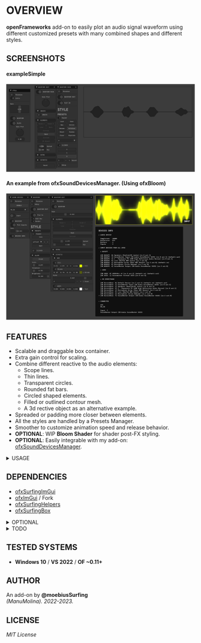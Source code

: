 # OVERVIEW
**openFrameworks** add-on to easily plot an audio signal waveform using different customized presets with many combined shapes and different styles.  

## SCREENSHOTS

#### exampleSimple
![](/exampleSimple/Capture.PNG)  

#### An example from ofxSoundDevicesManager. (Using ofxBloom)
![](/exampleScene/Capture.PNG)  

## FEATURES
* Scalable and draggable box container.
* Extra gain control for scaling.
* Combine different reactive to the audio elements:  
    * Scope lines. 
    * Thin lines. 
    * Transparent circles.
    * Rounded fat bars.
    * Circled shaped elements.
    * Filled or outlined contour mesh. 
    * A 3d rective object as an alternative example.
* Spreaded or padding more closer between elements.
* All the styles are handled by a Presets Manager.
* Smoother to customize animation speed and release behavior.
* **OPTIONAL**: WIP **Bloom Shader** for shader post-FX styling. 
* **OPTIONAL**: Easily integrable with my add-on: [ofxSoundDevicesManager](https://github.com/moebiussurfing/ofxSoundDevicesManager).  

<details>
<summary>USAGE</summary>

#### ofApp.h
```.cpp
#include "ofxSurfingImGui.h"
#include "ofxSurfingAudioPlots.h"

ofxSurfingGui ui;
void setupGui();
void drawGui();

void audioIn(ofSoundBuffer & input);
WaveformPlot waveformPlot;

```
#### ofApp.cpp
```.cpp
void ofApp::setup()
{
    setupGui();
    // Look the examples.

    waveformPlot.setup();
    waveformPlot.setUiPtr(&ui); // We will use a parent ui! Passed as reference.
}
void ofApp::update()
{
    waveformPlot.update();
}
void ofApp::drawGui()
{
    ui.Begin();
    {
        //..

        waveformPlot.drawImGui(false);
    }
    ui.End();
}
void ofApp::draw()
{
    waveformPlot.drawPlots();
    drawGui();
}
void ofApp::audioIn(ofSoundBuffer& input) 
{
    // Feed the waveformPlot object with the incomming audio samples.
    // Look the examples.
}
```
</details>

## DEPENDENCIES
* [ofxSurfingImGui](https://github.com/moebiussurfing/ofxSurfingImGui)
* [ofxImGui](https://github.com/Daandelange/ofxImGui/) / Fork
* [ofxSurfingHelpers](https://github.com/moebiussurfing/ofxSurfingHelpers)
* [ofxSurfingBox](https://github.com/moebiussurfing/ofxSurfingBox)
<details>
<summary>OPTIONAL</summary>

* ofxGui / oF core (Probably not working _out-of-the-box_ as a replacement to `ImGu`, but could be done with some work.
* [ofxBloom](https://github.com/P-A-N/ofxBloom) / WIP
</details>

<details>
<summary>TODO</summary>

* Improve plotting performance using `ofMesh`.
* Improve spread of elements correctly related to audio samples and buffer size.
</details>

## TESTED SYSTEMS
* **Windows 10** / **VS 2022** / **OF ~0.11+**

## AUTHOR
An add-on by **@moebiusSurfing**  
*(ManuMolina). 2022-2023.*

## LICENSE
*MIT License*
